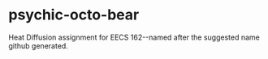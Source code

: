 psychic-octo-bear
=================

Heat Diffusion assignment for EECS 162--named after the suggested name github generated.
